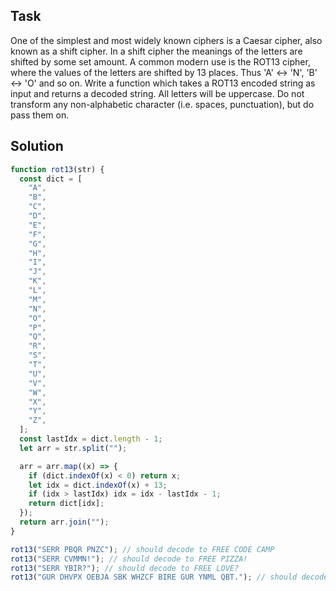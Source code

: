 ## Task
One of the simplest and most widely known ciphers is a Caesar cipher, also known as a shift cipher. In a shift cipher the meanings of the letters are shifted by some set amount.
A common modern use is the ROT13 cipher, where the values of the letters are shifted by 13 places. Thus 'A' ↔ 'N', 'B' ↔ 'O' and so on.
Write a function which takes a ROT13 encoded string as input and returns a decoded string.
All letters will be uppercase. Do not transform any non-alphabetic character (i.e. spaces, punctuation), but do pass them on.

## Solution
```JAVASCRIPT
function rot13(str) {
  const dict = [
    "A",
    "B",
    "C",
    "D",
    "E",
    "F",
    "G",
    "H",
    "I",
    "J",
    "K",
    "L",
    "M",
    "N",
    "O",
    "P",
    "Q",
    "R",
    "S",
    "T",
    "U",
    "V",
    "W",
    "X",
    "Y",
    "Z",
  ];
  const lastIdx = dict.length - 1;
  let arr = str.split("");

  arr = arr.map((x) => {
    if (dict.indexOf(x) < 0) return x;
    let idx = dict.indexOf(x) + 13;
    if (idx > lastIdx) idx = idx - lastIdx - 1;
    return dict[idx];
  });
  return arr.join("");
}

rot13("SERR PBQR PNZC"); // should decode to FREE CODE CAMP
rot13("SERR CVMMN!"); // should decode to FREE PIZZA!
rot13("SERR YBIR?"); // should decode to FREE LOVE?
rot13("GUR DHVPX OEBJA SBK WHZCF BIRE GUR YNML QBT."); // should decode to THE QUICK BROWN FOX JUMPS OVER THE LAZY DOG.
```
